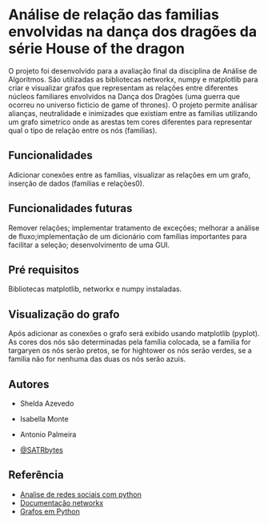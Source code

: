 
# Análise de relação das familias envolvidas na dança dos dragões da série House of the dragon

O projeto foi desenvolvido para a avaliação final da disciplina de Análise de Algoritmos. São utilizadas as bibliotecas networkx, numpy e matplotlib para criar e visualizar grafos que representam as relações entre diferentes núcleos familiares envolvidos na Dança dos Dragões (uma guerra que ocorreu no universo ficticio de game of thrones). O projeto permite análisar alianças, neutralidade e inimizades que existiam entre as familias utilizando um grafo simetrico onde as arestas tem cores diferentes para representar qual o tipo de relação entre os nós (familias).

## Funcionalidades
Adicionar conexões entre as famílias, visualizar as relações em um grafo, inserção de dados (familias e relações0).

## Funcionalidades futuras
Remover relações; implementar tratamento de exceções; melhorar a análise de fluxo;implementação de um dicionário com famílias importantes para facilitar a seleção; desenvolvimento de uma GUI.

## Pré requisitos
Bibliotecas matplotlib, networkx e numpy instaladas.

## Visualização do grafo
Após adicionar as conexões o grafo será exibido usando matplotlib (pyplot). As cores dos nós são determinadas pela família colocada, se a familia for targaryen os nós serão pretos, se for hightower os nós serão verdes, se a familia não for nenhuma das duas os nós serão azuis.


## Autores
- Shelda Azevedo
- Isabella Monte
- Antonio Palmeira




- [@SATRbytes](https://github.com/SATRbytes)




## Referência

 - [Analise de redes sociais com python](https://www.youtube.com/watch?v=tNeL4kNcJ94)
 - [Documentação networkx](https://networkx.org/documentation/stable/index.html)
 - [Grafos em Python](https://www.kaggle.com/code/flaviagg/grafos-em-python)

